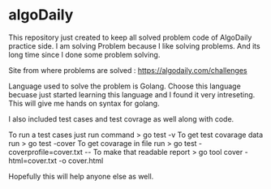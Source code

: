 # algoDaily

This repository just created to keep all solved problem code of AlgoDaily practice side. I am solving Problem because I like solving problems. And its long time since I done some problem solving.  

Site from where problems are solved : https://algodaily.com/challenges

Language used to solve the problem is Golang. Choose this language becuase just started learning this language and I found it very intreseting. This will give me hands on syntax for golang.

I also included test cases and test covrage as well along with code. 

To run a test cases just run command  > go test -v
To get test covarage data run > go test -cover
To get covarage in file run > go test -coverprofile=cover.txt --<This name coud be anything you want>
To make that readable report > go tool cover -html=cover.txt  -o cover.html



Hopefully this will help anyone else as well.
 
